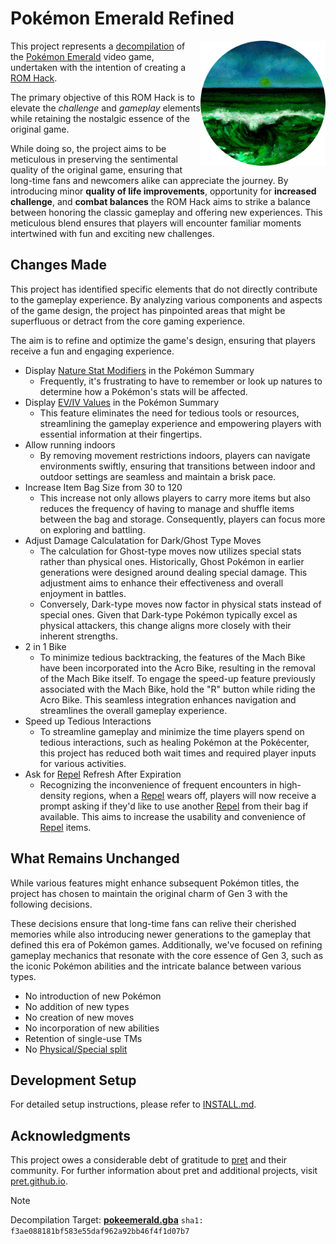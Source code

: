 # Pokémon Emerald Refined

<img align="right" src="./docs/assets/emerald.png" height="200px" alt="refined-logo">

This project represents a [decompilation] of the [Pokémon Emerald] video game,
undertaken with the intention of creating a [ROM Hack].

The primary objective of this ROM Hack is to elevate the _challenge_ and
_gameplay_ elements while retaining the nostalgic essence of the original game.

While doing so, the project aims to be meticulous in preserving the sentimental
quality of the original game, ensuring that long-time fans and newcomers alike
can appreciate the journey. By introducing minor **quality of life
improvements**, opportunity for **increased challenge**, and **combat balances**
the ROM Hack aims to strike a balance between honoring the classic gameplay and
offering new experiences. This meticulous blend ensures that players will
encounter familiar moments intertwined with fun and exciting new challenges.

## Changes Made

This project has identified specific elements that do not directly contribute to
the gameplay experience. By analyzing various components and aspects of the game
design, the project has pinpointed areas that might be superfluous or detract
from the core gaming experience.

The aim is to refine and optimize the game's design, ensuring that players
receive a fun and engaging experience.

- Display [Nature Stat Modifiers] in the Pokémon Summary
  - Frequently, it's frustrating to have to remember or look up natures to
    determine how a Pokémon's stats will be affected.
- Display [EV/IV Values] in the Pokémon Summary
  - This feature eliminates the need for tedious tools or resources,
    streamlining the gameplay experience and empowering players with essential
    information at their fingertips.
- Allow running indoors
  - By removing movement restrictions indoors, players can navigate environments
    swiftly, ensuring that transitions between indoor and outdoor settings are
    seamless and maintain a brisk pace.
- Increase Item Bag Size from 30 to 120
  - This increase not only allows players to carry more items but also reduces
    the frequency of having to manage and shuffle items between the bag and
    storage. Consequently, players can focus more on exploring and battling.
- Adjust Damage Calculatation for Dark/Ghost Type Moves
  - The calculation for Ghost-type moves now utilizes special stats rather than
    physical ones. Historically, Ghost Pokémon in earlier generations were
    designed around dealing special damage. This adjustment aims to enhance
    their effectiveness and overall enjoyment in battles.
  - Conversely, Dark-type moves now factor in physical stats instead of special
    ones. Given that Dark-type Pokémon typically excel as physical attackers,
    this change aligns more closely with their inherent strengths.
- 2 in 1 Bike
  - To minimize tedious backtracking, the features of the Mach Bike have been
    incorporated into the Acro Bike, resulting in the removal of the Mach Bike
    itself. To engage the speed-up feature previously associated with the Mach
    Bike, hold the "R" button while riding the Acro Bike. This seamless
    integration enhances navigation and streamlines the overall gameplay
    experience.
- Speed up Tedious Interactions
  - To streamline gameplay and minimize the time players spend on tedious
    interactions, such as healing Pokémon at the Pokécenter, this project
    has reduced both wait times and required player inputs for various
    activities.
- Ask for [Repel] Refresh After Expiration
  - Recognizing the inconvenience of frequent encounters in high-density
    regions, when a [Repel] wears off, players will now receive a prompt asking
    if they'd like to use another [Repel] from their bag if available. This aims
    to increase the usability and convenience of [Repel] items.

## What Remains Unchanged

While various features might enhance subsequent Pokémon titles, the project has
chosen to maintain the original charm of Gen 3 with the following decisions.

These decisions ensure that long-time fans can relive their cherished memories
while also introducing newer generations to the gameplay that defined this era
of Pokémon games. Additionally, we've focused on refining gameplay mechanics
that resonate with the core essence of Gen 3, such as the iconic Pokémon
abilities and the intricate balance between various types.

- No introduction of new Pokémon
- No addition of new types
- No creation of new moves
- No incorporation of new abilities
- Retention of single-use TMs
- No [Physical/Special split]

## Development Setup

For detailed setup instructions, please refer to [INSTALL.md](INSTALL.md).

## Acknowledgments

This project owes a considerable debt of gratitude to [pret] and their
community. For further information about pret and additional projects, visit
[pret.github.io].

> [!NOTE]
> Decompilation Target: [**pokeemerald.gba**](https://datomatic.no-intro.org/index.php?page=show_record&s=23&n=1961) `sha1: f3ae088181bf583e55daf962a92bb46f4f1d07b7`

[Decompilation]: https://en.wikipedia.org/wiki/Decompiler
[Pokémon Emerald]: https://en.wikipedia.org/wiki/Pok%C3%A9mon_Emerald
[ROM Hack]: https://en.wikipedia.org/wiki/ROM_hacking
[Physical/Special split]: https://bulbapedia.bulbagarden.net/wiki/Damage_category#Physical.2FSpecial_split
[pret]: https://github.com/pret
[pret.github.io]: https://pret.github.io/
[Nature Stat Modifiers]: https://bulbapedia.bulbagarden.net/wiki/Nature#List_of_Natures
[EV/IV Values]: https://www.smogon.com/ingame/guides/evs_ivs
[Repel]: https://bulbapedia.bulbagarden.net/wiki/Repel
